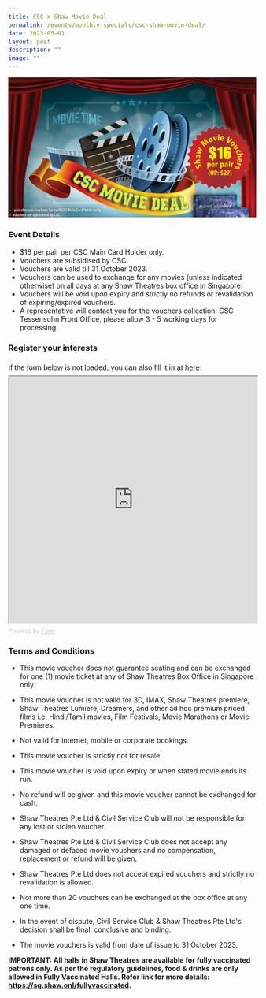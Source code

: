 ```yaml
---
title: CSC x Shaw Movie Deal
permalink: /events/monthly-specials/csc-shaw-movie-deal/
date: 2023-05-01
layout: post
description: ""
image: ""
---
```

![](/images/137cover.jpg)

### Event Details
* $16 per pair per CSC Main Card Holder only.  
* Vouchers are subsidised by CSC.  
* Vouchers are valid till 31 October 2023.  
* Vouchers can be used to exchange for any movies (unless indicated otherwise) on all days at any Shaw Theatres box office in Singapore.  
* Vouchers will be void upon expiry and strictly no refunds or revalidation of expiring/expired vouchers.  
* A representative will contact you for the vouchers collection: CSC Tessensohn Front Office, please allow 3 - 5 working days for processing.


### Register your interests

<div style="font-family: Sans-Serif; font-size: 15px; color: #000; opacity: 0.9; padding-top: 5px; padding-bottom: 8px;"> If the form below is not loaded, you can also fill it in at <a href="https://form.gov.sg/648c34869175ce0011714459">here</a>. </div> <!-- Change the width and height values to suit you best --> <iframe style="width: 100%; height: 500px" src="https://form.gov.sg/648c34869175ce0011714459" id="iframe"></iframe> <div style="font-family: Sans-Serif; font-size: 12px; color: #999; opacity: 0.5; padding-top: 5px;"> Powered by <a style="color: #999" href="https://form.gov.sg">Form</a> </div>


### Terms and Conditions
* This movie voucher does not guarantee seating and can be exchanged for one (1) movie ticket at any of Shaw Theatres Box Office in Singapore only.

* This movie voucher is not valid for 3D, IMAX, Shaw Theatres premiere, Shaw Theatres Lumiere, Dreamers, and other ad hoc premium priced films i.e. Hindi/Tamil movies, Film Festivals, Movie Marathons or Movie Premieres.
 
* Not valid for internet, mobile or corporate bookings.
 
* This movie voucher is strictly not for resale.
 
* This movie voucher is void upon expiry or when stated movie ends its run. 
 
* No refund will be given and this movie voucher cannot be exchanged for cash.
 
* Shaw Theatres Pte Ltd &amp; Civil Service Club will not be responsible for any lost or stolen voucher.
 
* Shaw Theatres Pte Ltd &amp; Civil Service Club does not accept any damaged or defaced movie vouchers and no compensation, replacement or refund will be given.
 
* Shaw Theatres Pte Ltd does not accept expired vouchers and strictly no revalidation is allowed.
 
* Not more than 20 vouchers can be exchanged at the box office at any one time. 
 
* In the event of dispute, Civil Service Club &amp; Shaw Theatres Pte Ltd's decision shall be final, conclusive and binding. 

* The movie vouchers is valid from date of issue to 31 October 2023. 

**IMPORTANT: All halls in Shaw Theatres are available for fully vaccinated patrons only. As per the regulatory guidelines, food &amp; drinks are only allowed in Fully Vaccinated Halls. Refer link for more details: https://sg.shaw.onl/fullyvaccinated.**